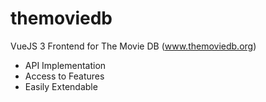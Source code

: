 # themoviedb
VueJS 3 Frontend for The Movie DB (www.themoviedb.org)
- API Implementation
- Access to Features
- Easily Extendable
